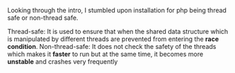 Looking through the intro, I stumbled upon installation for php being thread safe or non-thread safe.

Thread-safe: It is used to ensure that when the shared data structure which is manipulated by different threads are prevented from entering the **race condition**. 
Non-thread-safe: It does not check the safety of the threads which makes it **faster** to run but at the same time, it becomes more **unstable** and crashes very frequently
